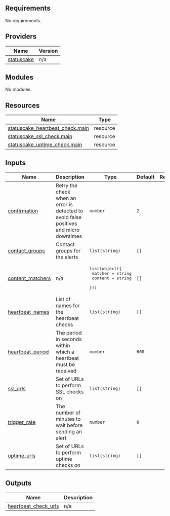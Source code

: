 ## Requirements

No requirements.

## Providers

| Name | Version |
|------|---------|
| <a name="provider_statuscake"></a> [statuscake](#provider\_statuscake) | n/a |

## Modules

No modules.

## Resources

| Name | Type |
|------|------|
| [statuscake_heartbeat_check.main](https://registry.terraform.io/providers/StatusCakeDev/statuscake/latest/docs/resources/heartbeat_check) | resource |
| [statuscake_ssl_check.main](https://registry.terraform.io/providers/StatusCakeDev/statuscake/latest/docs/resources/ssl_check) | resource |
| [statuscake_uptime_check.main](https://registry.terraform.io/providers/StatusCakeDev/statuscake/latest/docs/resources/uptime_check) | resource |

## Inputs

| Name | Description | Type | Default | Required |
|------|-------------|------|---------|:--------:|
| <a name="input_confirmation"></a> [confirmation](#input\_confirmation) | Retry the check when an error is detected to avoid false positives and micro downtimes | `number` | `2` | no |
| <a name="input_contact_groups"></a> [contact\_groups](#input\_contact\_groups) | Contact groups for the alerts | `list(string)` | `[]` | no |
| <a name="input_content_matchers"></a> [content\_matchers](#input\_content\_matchers) | n/a | <pre>list(object({<br/>    matcher = string<br/>    content = string<br/>  }))</pre> | `[]` | no |
| <a name="input_heartbeat_names"></a> [heartbeat\_names](#input\_heartbeat\_names) | List of names for the heartbeat checks | `list(string)` | `[]` | no |
| <a name="input_heartbeat_period"></a> [heartbeat\_period](#input\_heartbeat\_period) | The period in seconds within which a heartbeat must be received | `number` | `600` | no |
| <a name="input_ssl_urls"></a> [ssl\_urls](#input\_ssl\_urls) | Set of URLs to perform SSL checks on | `list(string)` | `[]` | no |
| <a name="input_trigger_rate"></a> [trigger\_rate](#input\_trigger\_rate) | The number of minutes to wait before sending an alert | `number` | `0` | no |
| <a name="input_uptime_urls"></a> [uptime\_urls](#input\_uptime\_urls) | Set of URLs to perform uptime checks on | `list(string)` | `[]` | no |

## Outputs

| Name | Description |
|------|-------------|
| <a name="output_heartbeat_check_urls"></a> [heartbeat\_check\_urls](#output\_heartbeat\_check\_urls) | n/a |
